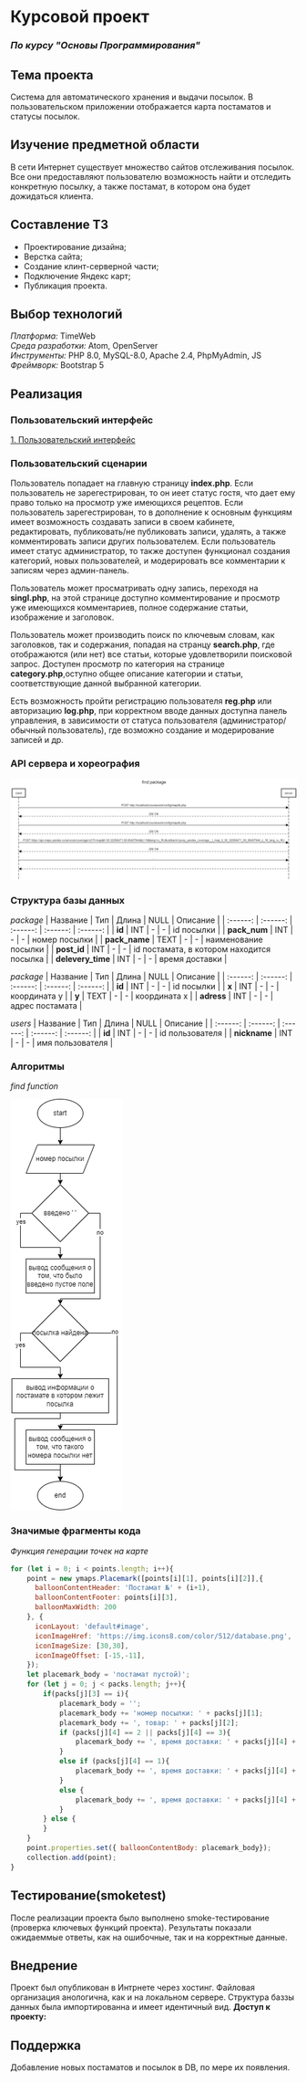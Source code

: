 # Курсовой проект
### *По курсу "Основы Программирования"*

## Тема проекта

Система для автоматического хранения и выдачи посылок. В пользовательском приложении отображается карта постаматов и статусы посылок.

## Изучение предметной области

В сети Интернет существует множество сайтов отслеживания посылок. Все они предоставляют пользователю возможность найти и отследить конкретную посылку, а также постамат, в котором она будет дожидаться клиента. 

## Составление ТЗ

- Проектирование дизайна;
- Верстка сайта;
- Создание клинт-серверной части;
- Подключение Яндекс карт;
- Публикация проекта.

## Выбор технологий

*Платформа:* TimeWeb  
*Среда разработки:* Atom, OpenServer <br>
*Инструменты:* PHP 8.0, MySQL-8.0, Apache 2.4, PhpMyAdmin, JS <br>
*Фреймворк:* Bootstrap 5 <br>

## Реализация

### Пользовательский интерфейс

[1. Пользовательский интерфейс](https://www.figma.com/file/11kZzU4IsH81JzWCP3pSiW/IS_coursework?node-id=0%3A1&t=rhdQGkrOiiHCIQAt-1)

### Пользовательский сценарии

Пользователь попадает на главную страницу **index.php**. 
Если пользователь не зарегестрирован, то он иеет статус гостя, что дает ему право только на просмотр уже имеющихся рецептов. Если пользователь зарегестрирован, то в дополнение к основным функциям имеет возможность создавать записи в своем кабинете, редактировать, публиковать/не публиковать записи, удалять, а также комментировать записи других пользователем. Если пользователь имеет статус администратор, то также доступен функционал создания категорий, новых пользователей, и модерировать все комментарии к записям через админ-панель.  

Пользователь может просматривать одну запись, переходя на **singl.php**, на этой странице доступно комментирование и просмотр уже имеющихся комментариев, полное содержание статьи, изображение и заголовок.  

Пользователь может производить поиск по ключевым словам, как заголовков, так и содержания, попадая на странцу **search.php**, где отображаются (или нет) все статьи, которые удовлетворили поисковой запрос.
Доступен просмотр по категория на странице **category.php**,оступно общее описание категории и статьи, соответствующие данной выбранной категории.

Есть возможность пройти регистрацию пользователя **reg.php** или авторизацию **log.php**, при корректном вводе данных доступна панель управления, в зависимости от статуса пользователя (администратор/обычный пользователь), где возможно создание и модерирование записей и др.

### API сервера и хореография

![Поиск посылки](find_package.png)

### Структура базы данных

*package*
| Название | Тип | Длина | NULL | Описание |
| :------: | :------: | :------: | :------: | :------: |
| **id** | INT | - | - | id посылки |
| **pack_num** | INT | - | - | номер посылки |
| **pack_name** | TEXT | - | - | наименование посылки |
| **post_id** | INT | - | - | id постамата, в котором находится посылка |
| **delevery_time** | INT | - | - | время доставки |

*package*
| Название | Тип | Длина | NULL | Описание |
| :------: | :------: | :------: | :------: | :------: |
| **id** | INT | - | - | id посылки |
| **x** | INT | - | - | координата y |
| **y** | TEXT | - | - | координата x |
| **adress** | INT | - | - | адрес постамата |

*users*
| Название | Тип | Длина | NULL | Описание |
| :------: | :------: | :------: | :------: | :------: |
| **id** | INT | - | - | id пользователя |
| **nickname** | INT | - | - | имя пользователя |

### Алгоритмы

*find function*

![find](find.png)

### Значимые фрагменты кода

*Функция генерации точек на карте*
```js
for (let i = 0; i < points.length; i++){
    point = new ymaps.Placemark([points[i][1], points[i][2]],{
      balloonContentHeader: 'Постамат №' + (i+1),
      balloonContentFooter: points[i][3],
      balloonMaxWidth: 200
    }, {
      iconLayout: 'default#image',
      iconImageHref: 'https://img.icons8.com/color/512/database.png',
      iconImageSize: [30,30],
      iconImageOffset: [-15,-11],
    });
    let placemark_body = 'постамат пустой)';
    for (let j = 0; j < packs.length; j++){
        if(packs[j][3] == i){
            placemark_body = '';
            placemark_body += 'номер посылки: ' + packs[j][1];
            placemark_body += ', товар: ' + packs[j][2];
            if (packs[j][4] == 2 || packs[j][4] == 3){
                placemark_body += ', время доставки: ' + packs[j][4] + ' дня' + '<br>';
            }
            else if (packs[j][4] == 1){
                placemark_body += ', время доставки: ' + packs[j][4] + ' день' + '<br>';
            }
            else {
                placemark_body += ', время доставки: ' + packs[j][4] + ' дней' + '<br>';
            }
        } else {
        }
    }
    point.properties.set({ balloonContentBody: placemark_body});
    collection.add(point);
}
```
## Тестирование(smoketest)

После реализации проекта было выполнено smoke-тестирование (проверка ключевых функций проекта). Результаты показали ожидаеммые ответы, как на ошибочные, так и на корректные данные.

## Внедрение

Проект был опубликован в Интрнете через хостинг. Файловая организация анологична, как и на локальном сервере. Структура баззы данных была импортированна и имеет идентичный вид.
**Доступ к проекту:** 

## Поддержка
Добавление новых постаматов и посылок в DB, по мере их появления.
